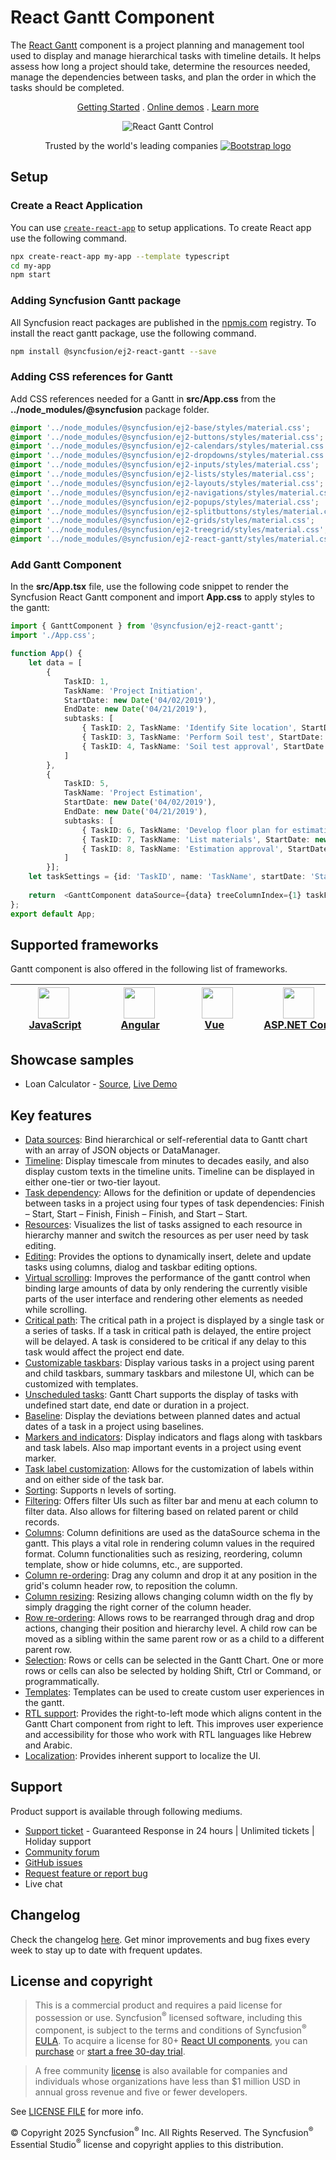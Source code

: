 # React Gantt Component

The [React Gantt](https://www.syncfusion.com/react-components/react-gantt-chart?utm_source=npm&utm_medium=listing&utm_campaign=react-gantt-npm) component is a project planning and management tool used to display and manage hierarchical tasks with timeline details. It helps assess how long a project should take, determine the resources needed, manage the dependencies between tasks, and plan the order in which the tasks should be completed.

<p align="center">
  <a href="https://ej2.syncfusion.com/react/documentation/gantt/getting-started/?utm_source=npm&utm_medium=listing&utm_campaign=react-gantt-npm">Getting Started</a> .
  <a href="https://ej2.syncfusion.com/react/demos/?utm_source=npm&utm_medium=listing&utm_campaign=react-gantt-npm#/bootstrap5/gantt/default">Online demos</a> .
  <a href="https://www.syncfusion.com/react-components/react-gantt-chart?utm_source=npm&utm_medium=listing&utm_campaign=react-gantt-npm">Learn more</a>
</p>

<p align="center">
<img alt="React Gantt Control" src="https://raw.githubusercontent.com/SyncfusionExamples/nuget-img/master/react/react-gantt-chart.png"> </p>

<p align="center">
Trusted by the world's leading companies
  <a href="https://www.syncfusion.com">
    <img src="https://raw.githubusercontent.com/SyncfusionExamples/nuget-img/master/syncfusion/syncfusion-trusted-companies.webp" alt="Bootstrap logo">
  </a>
</p>

## Setup

### Create a React Application

You can use [`create-react-app`](https://github.com/facebookincubator/create-react-app) to setup applications. To create React app use the following command.

```bash
npx create-react-app my-app --template typescript
cd my-app
npm start
```

### Adding Syncfusion Gantt package

All Syncfusion react packages are published in the [npmjs.com](https://www.npmjs.com/~syncfusionorg) registry. To install the react gantt package, use the following command.

```bash
npm install @syncfusion/ej2-react-gantt --save
```

### Adding CSS references for Gantt

Add CSS references needed for a Gantt in **src/App.css** from the **../node_modules/@syncfusion** package folder.

```css
@import '../node_modules/@syncfusion/ej2-base/styles/material.css';
@import '../node_modules/@syncfusion/ej2-buttons/styles/material.css';
@import '../node_modules/@syncfusion/ej2-calendars/styles/material.css';
@import '../node_modules/@syncfusion/ej2-dropdowns/styles/material.css';
@import '../node_modules/@syncfusion/ej2-inputs/styles/material.css';
@import '../node_modules/@syncfusion/ej2-lists/styles/material.css';
@import '../node_modules/@syncfusion/ej2-layouts/styles/material.css';
@import '../node_modules/@syncfusion/ej2-navigations/styles/material.css';
@import '../node_modules/@syncfusion/ej2-popups/styles/material.css';
@import '../node_modules/@syncfusion/ej2-splitbuttons/styles/material.css';
@import '../node_modules/@syncfusion/ej2-grids/styles/material.css';
@import '../node_modules/@syncfusion/ej2-treegrid/styles/material.css';
@import '../node_modules/@syncfusion/ej2-react-gantt/styles/material.css';
```

### Add Gantt Component

In the **src/App.tsx** file, use the following code snippet to render the Syncfusion React Gantt component and import **App.css** to apply styles to the gantt:

```typescript
import { GanttComponent } from '@syncfusion/ej2-react-gantt';
import './App.css';

function App() {
    let data = [
        {
            TaskID: 1,
            TaskName: 'Project Initiation',
            StartDate: new Date('04/02/2019'),
            EndDate: new Date('04/21/2019'),
            subtasks: [
                { TaskID: 2, TaskName: 'Identify Site location', StartDate: new Date('04/02/2019'), Duration: 4, Progress: 50 },
                { TaskID: 3, TaskName: 'Perform Soil test', StartDate: new Date('04/02/2019'), Duration: 4, Progress: 50  },
                { TaskID: 4, TaskName: 'Soil test approval', StartDate: new Date('04/02/2019'), Duration: 4, Progress: 50 },
            ]
        },
        {
            TaskID: 5,
            TaskName: 'Project Estimation',
            StartDate: new Date('04/02/2019'),
            EndDate: new Date('04/21/2019'),
            subtasks: [
                { TaskID: 6, TaskName: 'Develop floor plan for estimation', StartDate: new Date('04/04/2019'), Duration: 3, Progress: 50 },
                { TaskID: 7, TaskName: 'List materials', StartDate: new Date('04/04/2019'), Duration: 3, Progress: 50 },
                { TaskID: 8, TaskName: 'Estimation approval', StartDate: new Date('04/04/2019'), Duration: 3, Progress: 50 }
            ]
        }];
    let taskSettings = {id: 'TaskID', name: 'TaskName', startDate: 'StartDate', endDate: 'EndDate', duration: 'Duration', progress: 'Progress', child: 'subtasks' };
        
    return  <GanttComponent dataSource={data} treeColumnIndex={1} taskFields={taskSettings}></GanttComponent>
};
export default App;
```

## Supported frameworks

Gantt component is also offered in the following list of frameworks.

| [<img src="https://ej2.syncfusion.com/github/images/js.svg" height="50" />](https://www.syncfusion.com/javascript-ui-controls?utm_medium=listing&utm_source=github)<br/>&nbsp;&nbsp;&nbsp;&nbsp;&nbsp;[JavaScript](https://www.syncfusion.com/javascript-ui-controls?utm_medium=listing&utm_source=github)&nbsp;&nbsp;&nbsp;&nbsp; | [<img src="https://ej2.syncfusion.com/github/images/angular.svg"  height="50" />](https://www.syncfusion.com/angular-components/?utm_medium=listing&utm_source=github)<br/>&nbsp;&nbsp;&nbsp;&nbsp;&nbsp;&nbsp;&nbsp;[Angular](https://www.syncfusion.com/angular-components/?utm_medium=listing&utm_source=github)&nbsp;&nbsp;&nbsp;&nbsp;&nbsp;&nbsp; | [<img src="https://ej2.syncfusion.com/github/images/vue.svg" height="50" />](https://www.syncfusion.com/vue-ui-components?utm_medium=listing&utm_source=github)<br/>&nbsp;&nbsp;&nbsp;&nbsp;&nbsp;&nbsp;&nbsp;[Vue](https://www.syncfusion.com/vue-ui-components?utm_medium=listing&utm_source=github)&nbsp;&nbsp;&nbsp;&nbsp;&nbsp;&nbsp;&nbsp;&nbsp;&nbsp; | [<img src="https://ej2.syncfusion.com/github/images/netcore.svg" height="50" />](https://www.syncfusion.com/aspnet-core-ui-controls?utm_medium=listing&utm_source=github)<br/>&nbsp;&nbsp;[ASP.NET&nbsp;Core](https://www.syncfusion.com/aspnet-core-ui-controls?utm_medium=listing&utm_source=github)&nbsp;&nbsp; | [<img src="https://ej2.syncfusion.com/github/images/netmvc.svg" height="50" />](https://www.syncfusion.com/aspnet-mvc-ui-controls?utm_medium=listing&utm_source=github)<br/>&nbsp;&nbsp;[ASP.NET&nbsp;MVC](https://www.syncfusion.com/aspnet-mvc-ui-controls?utm_medium=listing&utm_source=github)&nbsp;&nbsp; | 
| :-----: | :-----: | :-----: | :-----: | :-----: |

## Showcase samples

* Loan Calculator - [Source](https://github.com/syncfusion/ej2-showcase-react-loan-calculator), [Live Demo](https://ej2.syncfusion.com/showcase/react/loancalculator/?utm_source=npm&utm_medium=listing&utm_campaign=react-gantt-npm#/default)

## Key features

* [Data sources](https://ej2.syncfusion.com/react/demos/?utm_source=npm&utm_campaign=react-gantt-npm#/bootstrap5/gantt/local-data): Bind hierarchical or self-referential data to Gantt chart with an array of JSON objects or DataManager.
* [Timeline](https://ej2.syncfusion.com/react/demos/?utm_source=npm&utm_campaign=react-gantt-npm#/bootstrap5/gantt/timeline): Display timescale from minutes to decades easily, and also display custom texts in the timeline units. Timeline can be displayed in either one-tier or two-tier layout.
* [Task dependency](https://ej2.syncfusion.com/react/demos/?utm_source=npm&utm_campaign=react-gantt-npm#/bootstrap5/gantt/editing): Allows for the definition or update of dependencies between tasks in a project using four types of task dependencies: Finish – Start, Start – Finish, Finish – Finish, and Start – Start.
* [Resources](https://ej2.syncfusion.com/react/demos/?utm_source=npm&utm_campaign=react-gantt-npm#/bootstrap5/gantt/resource-view): Visualizes the list of tasks assigned to each resource in hierarchy manner and switch the resources as per user need by task editing.
* [Editing](https://ej2.syncfusion.com/react/demos/?utm_source=npm&utm_campaign=react-gantt-npm#/bootstrap5/gantt/editing): Provides the options to dynamically insert, delete and update tasks using columns, dialog and taskbar editing options.
* [Virtual scrolling](https://ej2.syncfusion.com/react/demos/?utm_source=npm&utm_campaign=react-gantt-npm#/bootstrap5/gantt/virtual-scroll): Improves the performance of the gantt control when binding large amounts of data by only rendering the currently visible parts of the user interface and rendering other elements as needed while scrolling.
* [Critical path](https://ej2.syncfusion.com/react/demos/?utm_source=npm&utm_campaign=react-gantt-npm#/bootstrap5/gantt/critical-path): The critical path in a project is displayed by a single task or a series of tasks. If a task in critical path is delayed, the entire project will be delayed. A task is considered to be critical if any delay to this task would affect the project end date.
* [Customizable taskbars](https://ej2.syncfusion.com/react/demos/?utm_source=npm&utm_campaign=react-gantt-npm#/bootstrap5/gantt/taskbar-template): Display various tasks in a project using parent and child taskbars, summary taskbars and milestone UI, which can be customized with templates.
* [Unscheduled tasks](https://ej2.syncfusion.com/react/demos/?utm_source=npm&utm_campaign=react-gantt-npm#/bootstrap5/gantt/unscheduled-task): Gantt Chart supports the display of tasks with undefined start date, end date or duration in a project.
* [Baseline](https://ej2.syncfusion.com/react/demos/?utm_source=npm&utm_campaign=react-gantt-npm#/bootstrap5/gantt/baseline): Display the deviations between planned dates and actual dates of a task in a project using baselines.
* [Markers and indicators](https://ej2.syncfusion.com/react/demos/?utm_source=npm&utm_campaign=react-gantt-npm#/bootstrap5/gantt/event-markers): Display indicators and flags along with taskbars and task labels. Also map important events in a project using event marker.
* [Task label customization](https://ej2.syncfusion.com/react/demos/?utm_source=npm&utm_campaign=react-gantt-npm#/bootstrap5/gantt/tasklabel-template): Allows for the customization of labels within and on either side of the task bar.
* [Sorting](https://ej2.syncfusion.com/react/demos/?utm_source=npm&utm_campaign=react-gantt-npm#/bootstrap5/gantt/sorting-api): Supports n levels of sorting.
* [Filtering](https://ej2.syncfusion.com/react/demos/?utm_source=npm&utm_campaign=react-gantt-npm#/bootstrap5/gantt/filtering): Offers filter UIs such as filter bar and menu at each column to filter data. Also allows for filtering based on related parent or child records.
* [Columns](https://ej2.syncfusion.com/react/demos/?utm_source=npm&utm_campaign=react-gantt-npm#/bootstrap5/gantt/column-menu): Column definitions are used as the dataSource schema in the gantt. This plays a vital role in rendering column values in the required format. Column functionalities such as resizing, reordering, column template, show or hide columns, etc., are supported.
* [Column re-ordering](https://ej2.syncfusion.com/react/demos/?utm_source=npm&utm_campaign=react-gantt-npm#/bootstrap5/gantt/reorder): Drag any column and drop it at any position in the grid's column header row, to reposition the column.
* [Column resizing](https://ej2.syncfusion.com/react/demos/?utm_source=npm&utm_campaign=react-gantt-npm#/bootstrap5/gantt/resizing): Resizing allows changing column width on the fly by simply dragging the right corner of the column header.
* [Row re-ordering](https://ej2.syncfusion.com/react/demos/?utm_source=npm&utm_campaign=react-gantt-npm#/bootstrap5/gantt/drag-and-drop): Allows rows to be rearranged through drag and drop actions, changing their position and hierarchy level. A child row can be moved as a sibling within the same parent row or as a child to a different parent row.
* [Selection](https://ej2.syncfusion.com/react/demos/?utm_source=npm&utm_campaign=react-gantt-npm#/bootstrap5/gantt/selection): Rows or cells can be selected in the Gantt Chart. One or more rows or cells can also be selected by holding Shift, Ctrl or Command, or programmatically.
* [Templates](https://ej2.syncfusion.com/react/demos/?utm_source=npm&utm_campaign=react-gantt-npm#/bootstrap5/gantt/column-template): Templates can be used to create custom user experiences in the gantt.
* [RTL support](https://ej2.syncfusion.com/react/documentation/gantt/global-local/#right-to-left-rtl): Provides the right-to-left mode which aligns content in the Gantt Chart component from right to left. This improves user experience and accessibility for those who work with RTL languages like Hebrew and Arabic.
* [Localization](https://ej2.syncfusion.com/react/documentation/gantt/global-local/#localization): Provides inherent support to localize the UI.

## Support

Product support is available through following mediums.

* [Support ticket](https://support.syncfusion.com/support/tickets/create) - Guaranteed Response in 24 hours | Unlimited tickets | Holiday support
* [Community forum](https://www.syncfusion.com/forums/react-js2?utm_source=npm&utm_medium=listing&utm_campaign=react-gantt-npm)
* [GitHub issues](https://github.com/syncfusion/ej2-react-ui-components/issues/new)
* [Request feature or report bug](https://www.syncfusion.com/feedback/react?utm_source=npm&utm_medium=listing&utm_campaign=react-gantt-npm)
* Live chat

## Changelog

Check the changelog [here](https://github.com/syncfusion/ej2-react-ui-components/blob/master/components/gantt/CHANGELOG.md). Get minor improvements and bug fixes every week to stay up to date with frequent updates.

## License and copyright

> This is a commercial product and requires a paid license for possession or use. Syncfusion<sup>®</sup> licensed software, including this component, is subject to the terms and conditions of Syncfusion<sup>®</sup> [EULA](https://www.syncfusion.com/eula/es/). To acquire a license for 80+ [React UI components](https://www.syncfusion.com/react-components), you can [purchase](https://www.syncfusion.com/sales/products) or [start a free 30-day trial](https://www.syncfusion.com/account/manage-trials/start-trials).

> A free community [license](https://www.syncfusion.com/products/communitylicense) is also available for companies and individuals whose organizations have less than $1 million USD in annual gross revenue and five or fewer developers.

See [LICENSE FILE](https://github.com/syncfusion/ej2-react-ui-components/blob/master/license) for more info.

© Copyright 2025 Syncfusion<sup>®</sup> Inc. All Rights Reserved. The Syncfusion<sup>®</sup> Essential Studio<sup>®</sup> license and copyright applies to this distribution.